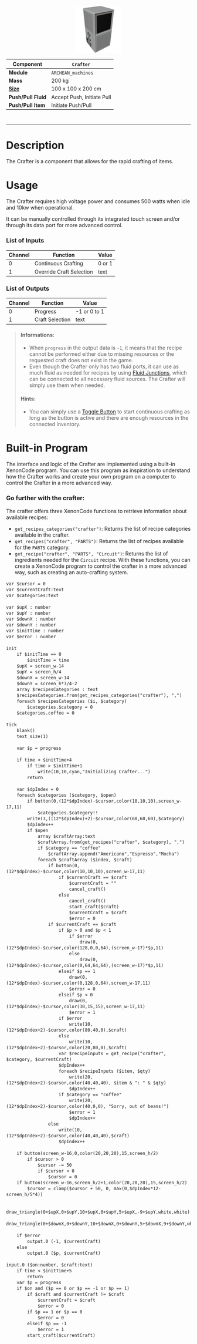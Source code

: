 <p align="center">
  <img src="Crafter.png" />
</p>

|Component|`Crafter`|
|---|---|
|**Module**|`ARCHEAN_machines`|
|**Mass**|200 kg|
|[**Size**](# "Based on the component's occupancy in a fixed 25cm grid.")|100 x 100 x 200 cm|
|**Push/Pull Fluid**|Accept Push, Initiate Pull|
|**Push/Pull Item**|Initiate Push/Pull|
#
---

# Description
The Crafter is a component that allows for the rapid crafting of items.

# Usage
The Crafter requires high voltage power and consumes 500 watts when idle and 10kw when operational.

It can be manually controlled through its integrated touch screen and/or through its data port for more advanced control.


### List of Inputs
|Channel|Function|Value|
|---|---|---|
|0|Continuous Crafting|0 or 1|
|1|Override Craft Selection|text|

### List of Outputs
|Channel|Function|Value|
|---|---|---|
|0|Progress|-1 or 0 to 1|
|1|Craft Selection|text|

> #### Informations:
>- When `progress` in the output data is `-1`, it means that the recipe cannot be performed either due to missing resources or the requested craft does not exist in the game.
>- Even though the Crafter only has two fluid ports, it can use as much fluid as needed for recipes by using [Fluid Junctions](../fluids/FluidJunction.md), which can be connected to all necessary fluid sources. The Crafter will simply use them when needed.
>
> #### Hints:
> - You can simply use a [Toggle Button](../controllers/ToggleButton.md) to start continuous crafting as long as the button is active and there are enough resources in the connected inventory.
>

# Built-in Program
The interface and logic of the Crafter are implemented using a built-in XenonCode program. You can use this program as inspiration to understand how the Crafter works and create your own program on a computer to control the Crafter in a more advanced way.


### Go further with the crafter:
The crafter offers three XenonCode functions to retrieve information about available recipes:
- `get_recipes_categories("crafter")`: Returns the list of recipe categories available in the crafter.
- `get_recipes("crafter", "PARTS")`: Returns the list of recipes available for the `PARTS` category.
- `get_recipe("crafter", "PARTS", "Circuit")`: Returns the list of ingredients needed for the `Circuit` recipe.
With these functions, you can create a XenonCode program to control the crafter in a more advanced way, such as creating an auto-crafting system.

```xc
var $cursor = 0
var $currentCraft:text
var $categories:text

var $upX : number
var $upY : number
var $downX : number
var $downY : number
var $initTime : number
var $error : number

init
	if $initTime == 0
		$initTime = time
	$upX = screen_w-14
	$upY = screen_h/4
	$downX = screen_w-14
	$downY = screen_h*3/4-2
	array $recipesCategories : text
	$recipesCategories.from(get_recipes_categories("crafter"), ",")
	foreach $recipesCategories ($i, $category)
		$categories.$category = 0
	$categories.coffee = 0

tick
	blank()
	text_size(1)
	
	var $p = progress
	
	if time < $initTime+4
		if time > $initTime+1
			write(10,10,cyan,"Initializing Crafter...")
		return
	
	var $dpIndex = 0
	foreach $categories ($category, $open)
		if button(0,(12*$dpIndex)-$cursor,color(10,10,10),screen_w-17,11)
			$categories.$category!!
		write(3,((12*$dpIndex)+2)-$cursor,color(60,60,60),$category)
		$dpIndex++
		if $open
			array $craftArray:text
			$craftArray.from(get_recipes("crafter", $category), ",")
			if $category == "coffee"
				$craftArray.append("Americano","Espresso","Mocha")
			foreach $craftArray ($index, $craft)
				if button(0,(12*$dpIndex)-$cursor,color(10,10,10),screen_w-17,11)
					if $currentCraft == $craft
						$currentCraft = ""
						cancel_craft()
					else
						cancel_craft()
						start_craft($craft)
						$currentCraft = $craft
						$error = 0
				if $currentCraft == $craft
					if $p > 0 and $p < 1
						if $error
							draw(0,(12*$dpIndex)-$cursor,color(128,0,0,64),(screen_w-17)*$p,11)
						else
							draw(0,(12*$dpIndex)-$cursor,color(0,64,64,64),(screen_w-17)*$p,11)
					elseif $p == 1
						draw(0,(12*$dpIndex)-$cursor,color(0,128,0,64),screen_w-17,11)
						$error = 0
					elseif $p < 0
						draw(0,(12*$dpIndex)-$cursor,color(30,15,15),screen_w-17,11)
						$error = 1
					if $error
						write(10,(12*$dpIndex+2)-$cursor,color(80,40,0),$craft)
					else
						write(10,(12*$dpIndex+2)-$cursor,color(20,80,0),$craft)
					var $recipeInputs = get_recipe("crafter", $category, $currentCraft)
					$dpIndex++
					foreach $recipeInputs ($item, $qty)
						write(20,(12*$dpIndex+2)-$cursor,color(40,40,40), $item & ": " & $qty)
						$dpIndex++
					if $category == "coffee"
						write(20,(12*$dpIndex+2)-$cursor,color(40,0,0), "Sorry, out of beans!")
						$error = 1
						$dpIndex++
				else
					write(10,(12*$dpIndex+2)-$cursor,color(40,40,40),$craft)
					$dpIndex++

	if button(screen_w-16,0,color(20,20,20),15,screen_h/2)
		if $cursor > 0
			$cursor -= 50
			if $cursor < 0
				$cursor = 0
	if button(screen_w-16,screen_h/2+1,color(20,20,20),15,screen_h/2)
		$cursor = clamp($cursor + 50, 0, max(0,$dpIndex*12-screen_h/5*4))
	
	draw_triangle(0+$upX,0+$upY,10+$upX,0+$upY,5+$upX,-9+$upY,white,white)
	draw_triangle(0+$downX,0+$downY,10+$downX,0+$downY,5+$downX,9+$downY,white,white)
	
	if $error
		output.0 (-1, $currentCraft)
	else
		output.0 ($p, $currentCraft)

input.0 ($on:number, $craft:text)
	if time < $initTime+5
		return
	var $p = progress
	if $on and ($p == 0 or $p == -1 or $p == 1)
		if $craft and $currentCraft != $craft
			$currentCraft = $craft
			$error = 0
		if $p == 1 or $p == 0
			$error = 0
		elseif $p == -1
			$error = 1
		start_craft($currentCraft)

```